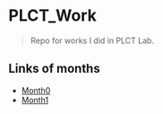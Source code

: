 # PLCT_Work
> Repo for works I did in PLCT Lab.

## Links of months
- [Month0](https://github.com/Sharelter/plct_work/tree/main/month0)
- [Month1](https://github.com/Sharelter/plct_work/tree/main/month1)